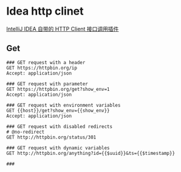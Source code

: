 # Idea http clinet

[IntelliJ IDEA 自带的 HTTP Client 接口调用插件](https://blog.csdn.net/chenlixiao007/article/details/116425259)

## Get

```http request
### GET request with a header
GET https://httpbin.org/ip
Accept: application/json

### GET request with parameter
GET https://httpbin.org/get?show_env=1
Accept: application/json

### GET request with environment variables
GET {{host}}/get?show_env={{show_env}}
Accept: application/json

### GET request with disabled redirects
# @no-redirect
GET http://httpbin.org/status/301

### GET request with dynamic variables
GET http://httpbin.org/anything?id={{$uuid}}&ts={{$timestamp}}

###
```
